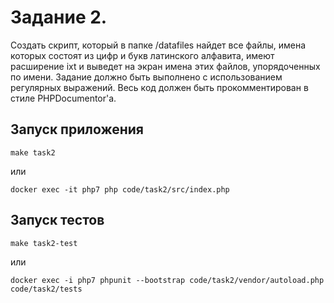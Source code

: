 # Задание 2.
Создать скрипт, который в папке /datafiles найдет все файлы, имена которых состоят из цифр и букв латинского алфавита, имеют расширение ixt и выведет на экран имена этих файлов, упорядоченных по имени. Задание должно быть выполнено с использованием регулярных выражений. Весь код должен быть прокомментирован в стиле PHPDocumentor'а.

## Запуск приложения

    make task2
    
или

    docker exec -it php7 php code/task2/src/index.php
    
## Запуск тестов
    make task2-test
    
или

    docker exec -i php7 phpunit --bootstrap code/task2/vendor/autoload.php code/task2/tests
    